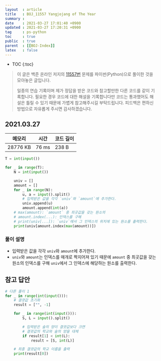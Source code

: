 ```yaml
---
layout  : article
title   : BOJ_11557 Yangjojang of The Year
summary : 
date    : 2021-03-27 17:01:40 +0900
updated : 2021-03-27 17:20:31 +0900
tag     : ps-python
toc     : true
public  : true
parent  : [[BOJ-Index]]
latex   : false
---
```

* TOC
{:toc}

>이 글은 백준 온라인 저지의 [11557번](https://www.acmicpc.net/problem/11557) 문제를 파이썬(Python)으로 풀이한 것을 모아놓은 글입니다.
>
> 일종의 연습 기록이며 제가 정답을 받은 코드와 참고할만한 다른 코드를 같이 기록합니다. 필요한 경우 코드에 대한 해설을 기록합니다만 코드는 통과했어도 해설은 틀릴 수 있기 때문에 가볍게 참고해주시길 부탁드립니다. 피드백은 편하신 방법으로 자유롭게 주시면 감사하겠습니다.

## 2021.03.27

| 메모리    | 시간  | 코드 길이 |
| --------- | ----- | --------- |
| 28776 KB  | 76 ms | 238 B     |

```python
T = int(input())

for _ in range(T):
    N = int(input())

    univ = []
    amount = []
    for _ in range(N):
        u, a = input().split()
        # 입력받은 값을 각각 `univ`와 `amount`에 추가한다.
        univ.append(u)
        amount.append(int(a))
    # max(amount): `amount` 중 최곳값을 갖는 원소의 
    # amount.index(...): 인덱스를 구해
    # print(univ[...]): `univ`에서 그 인덱스의 위치에 있는 원소를 출력한다.
    print(univ[amount.index(max(amount))])
```

### 풀이 설명

* 입력받은 값을 각각 `univ`와 `amount`에 추가한다.
* `univ`와 `amount`는 인덱스를 매개로 짝지어져 있기 때문에 `amount` 중 최곳값을 갖는 원소의 인덱스를 구해 `univ`에서 그 인덱스에 해당하는 원소를 출력한다.

## 참고 답안

```python
# 다른 풀이 1
for _ in range(int(input())):
    # 결괏값 초기화
    result = ["", -1]

    for _ in range(int(input())):
        S, L = input().split()

        # 입력받은 술의 양이 결괏값보다 크면
        # 결괏값의 학교와 술의 양을 대체
        if result[1] < int(L):
            result = [S, int(L)]

    # 최종 결괏값의 학교 이름을 출력
    print(result[0])
```
